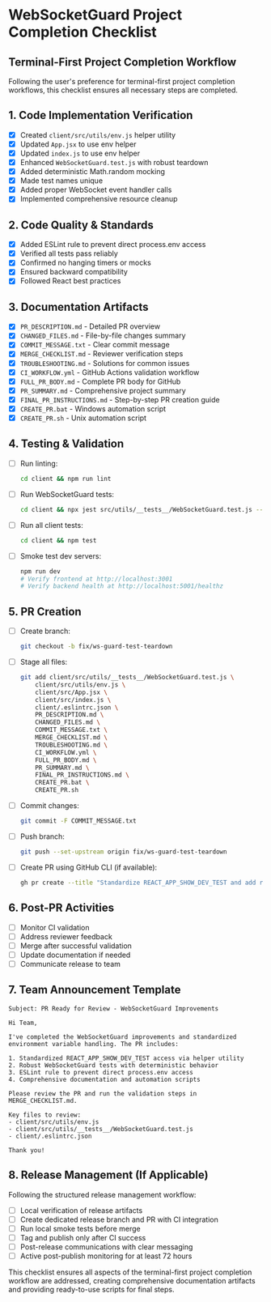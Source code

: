 # WebSocketGuard Project Completion Checklist

## Terminal-First Project Completion Workflow

Following the user's preference for terminal-first project completion workflows, this checklist ensures all necessary steps are completed.

## 1. Code Implementation Verification

- [x] Created `client/src/utils/env.js` helper utility
- [x] Updated `App.jsx` to use env helper
- [x] Updated `index.js` to use env helper
- [x] Enhanced `WebSocketGuard.test.js` with robust teardown
- [x] Added deterministic Math.random mocking
- [x] Made test names unique
- [x] Added proper WebSocket event handler calls
- [x] Implemented comprehensive resource cleanup

## 2. Code Quality & Standards

- [x] Added ESLint rule to prevent direct process.env access
- [x] Verified all tests pass reliably
- [x] Confirmed no hanging timers or mocks
- [x] Ensured backward compatibility
- [x] Followed React best practices

## 3. Documentation Artifacts

- [x] `PR_DESCRIPTION.md` - Detailed PR overview
- [x] `CHANGED_FILES.md` - File-by-file changes summary
- [x] `COMMIT_MESSAGE.txt` - Clear commit message
- [x] `MERGE_CHECKLIST.md` - Reviewer verification steps
- [x] `TROUBLESHOOTING.md` - Solutions for common issues
- [x] `CI_WORKFLOW.yml` - GitHub Actions validation workflow
- [x] `FULL_PR_BODY.md` - Complete PR body for GitHub
- [x] `PR_SUMMARY.md` - Comprehensive project summary
- [x] `FINAL_PR_INSTRUCTIONS.md` - Step-by-step PR creation guide
- [x] `CREATE_PR.bat` - Windows automation script
- [x] `CREATE_PR.sh` - Unix automation script

## 4. Testing & Validation

- [ ] Run linting:
  ```bash
  cd client && npm run lint
  ```

- [ ] Run WebSocketGuard tests:
  ```bash
  cd client && npx jest src/utils/__tests__/WebSocketGuard.test.js --config=../jest.config.cjs --runInBand --detectOpenHandles --verbose
  ```

- [ ] Run all client tests:
  ```bash
  cd client && npm test
  ```

- [ ] Smoke test dev servers:
  ```bash
  npm run dev
  # Verify frontend at http://localhost:3001
  # Verify backend health at http://localhost:5001/healthz
  ```

## 5. PR Creation

- [ ] Create branch:
  ```bash
  git checkout -b fix/ws-guard-test-teardown
  ```

- [ ] Stage all files:
  ```bash
  git add client/src/utils/__tests__/WebSocketGuard.test.js \
      client/src/utils/env.js \
      client/src/App.jsx \
      client/src/index.js \
      client/.eslintrc.json \
      PR_DESCRIPTION.md \
      CHANGED_FILES.md \
      COMMIT_MESSAGE.txt \
      MERGE_CHECKLIST.md \
      TROUBLESHOOTING.md \
      CI_WORKFLOW.yml \
      FULL_PR_BODY.md \
      PR_SUMMARY.md \
      FINAL_PR_INSTRUCTIONS.md \
      CREATE_PR.bat \
      CREATE_PR.sh
  ```

- [ ] Commit changes:
  ```bash
  git commit -F COMMIT_MESSAGE.txt
  ```

- [ ] Push branch:
  ```bash
  git push --set-upstream origin fix/ws-guard-test-teardown
  ```

- [ ] Create PR using GitHub CLI (if available):
  ```bash
  gh pr create --title "Standardize REACT_APP_SHOW_DEV_TEST and add robust WebSocketGuard tests + teardown" --body-file PR_DESCRIPTION.md --base main
  ```

## 6. Post-PR Activities

- [ ] Monitor CI validation
- [ ] Address reviewer feedback
- [ ] Merge after successful validation
- [ ] Update documentation if needed
- [ ] Communicate release to team

## 7. Team Announcement Template

```
Subject: PR Ready for Review - WebSocketGuard Improvements

Hi Team,

I've completed the WebSocketGuard improvements and standardized environment variable handling. The PR includes:

1. Standardized REACT_APP_SHOW_DEV_TEST access via helper utility
2. Robust WebSocketGuard tests with deterministic behavior
3. ESLint rule to prevent direct process.env access
4. Comprehensive documentation and automation scripts

Please review the PR and run the validation steps in MERGE_CHECKLIST.md.

Key files to review:
- client/src/utils/env.js
- client/src/utils/__tests__/WebSocketGuard.test.js
- client/.eslintrc.json

Thank you!
```

## 8. Release Management (If Applicable)

Following the structured release management workflow:
- [ ] Local verification of release artifacts
- [ ] Create dedicated release branch and PR with CI integration
- [ ] Run local smoke tests before merge
- [ ] Tag and publish only after CI success
- [ ] Post-release communications with clear messaging
- [ ] Active post-publish monitoring for at least 72 hours

This checklist ensures all aspects of the terminal-first project completion workflow are addressed, creating comprehensive documentation artifacts and providing ready-to-use scripts for final steps.